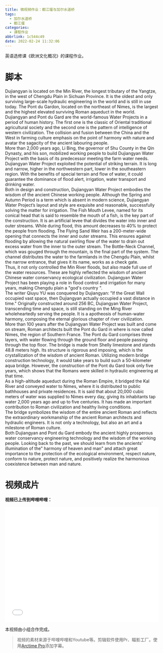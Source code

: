 ```yaml
---
title: 微视频作业：都江堰与加尔水道桥
tags:
  - 加尔水道桥
  - 都江堰
categories:
  - 课程作业
abbrlink: 1c544c49
date: 2022-02-24 11:32:06
---
```


英语选修课《欧洲文化概况》的课程作业。

<!-- more -->


# 脚本
Dujiangyan is located on the Min River, the longest tributary of the Yangtze, in the west of Chengdu Plain in Sichuan Province. It is the oldest and only surviving large-scale hydraulic engineering in the world and is still in use today. The Pont du Gardon, located on the northeast of Nimes, is the largest and the highest elevated surviving Roman aqueduct in the world. Dujiangyan and Pont du Gard are the world-famous Water Projects in a period of human history. The first one is the classic of Oriental traditional agricultural society and the second one is the pattern of intelligence of western civilization. The collision and fusion between the China and the West in farming culture emphasis on the point of harmony with nature and avatar the sagacity of the ancient labouring people.<br />More than 2,000 years ago, Li Bing, the governor of Shu County in the Qin Dynasty, and his son, mobilized working people to build Dujiangyan Water Project with the basis of its predecessor meeting the farm water needs. Dujiangyan Water Project exploited the potential of striking terrain. It is long and narrow, higher in the northwestern part, lower in the southeastern region. With the benefits of special terrain and flow of water, it could guarantee the dominance of flood alert, irrigation, water transport and drinking water.<br />Both in design and construction, Dujiangyan Water Project embodies the wisdom of the ancient Chinese working people. Although the Spring and Autumn Period is a term which is absent in modern science, Dujiangyan Water Project’s layout and style are exquisite and reasonable, successfully solving the matter for irrigation. The Fish Mouth Levee, named for its conical head that is said to resemble the mouth of a fish, is the key part of the construction. It is an artificial levee that divides the water into inner and outer streams. While during flood, this amount decreases to 40% to protect the people from flooding. The Flying Sand Weir has a 200-meter-wide opening that connects the inner and outer streams. This ensures against flooding by allowing the natural swirling flow of the water to drain out excess water from the inner to the outer stream. The Bottle-Neck Channel, which was gouged through the mountain, is the final part of the system. The channel distributes the water to the farmlands in the Chengdu Plain, whilst the narrow entrance, that gives it its name, works as a check gate. <br />Thus, it not only controlled the Min River floods, but also made full use of the water resources. These are highly reflected the wisdom of ancient Chinese water conservancy ecological civilization. Dujiangyan Water Project has been playing a role in flood control and irrigation for many years, making Chengdu plain a "god's country ". <br />The writer Qiuyu YU was conquered by Dujiangyan: "If the Great Wall occupied vast space, then Dujiangyan actually occupied a vast distance in time."  Originally constructed around 256 BC, Dujiangyan Water Project, transcending time and space, is still standing on the Ming River wholeheartedly serving the people. It is a apotheosis of human-water harmony, composing the eternal glorious chapter of river civilization. <br />More than 100 years after the Dujiangyan Water Project was built and come on     stream, Roman architects built the Pont du Gard in where is now called Nimes, the region of Southern France. The Pont du Gard comprises three layers, with water flowing through the ground floor and people passing through the top floor. The bridge is made from Shelly limestone and stands 48.8 meters high. Its structure is rigorous and imposing, which is the crystallization of the wisdom of ancient Roman. Utilizing modern bridge construction technology, it would take years to build such a 50-kilometer aqua bridge. However, the construction of the Pont du Gard took only five years, which shows that the Romans were skilled in hydraulic engineering at that time.<br />As a high-altitude aqueduct during the Roman Empire, it bridged the Kal River and conveyed water to Nimes, where it is distributed to public bathhouses and private residences. It is said that about 20,000 cubic meters of water was supplied to Nimes every day, giving its inhabitants tap water 2,000 years ago and up to five centuries. It has made an important contribution to Roman civilization and healthy living conditions.<br />The bridge symbolizes the wisdom of the entire ancient Roman and reflects the extraordinary workmanship of the ancient Roman architects and hydraulic engineers. It is not only a technology, but also an art and a milestone of Roman culture.<br />Both Dujiangyan and Pont du Gard embody the ancient highly prosperous water conservancy engineering technology and the wisdom of the working people. Looking back to the past, we should learn from the ancients' illumination of the" harmony of heaven and man" and attach great importance to the protection of the ecological environment, respect nature, conform to nature, protect nature, and positively realize the harmonious coexistence between man and nature.
<a name="cQ5OS"></a>

# 视频成片
**视频已上传到哔哩哔哩：**  

<div style="position: relative; width: 100%; height: 0; padding-bottom: 75%;">
    <iframe src="//player.bilibili.com/player.html?aid=551757114&bvid=BV1qi4y127Da&cid=515766576&page=1"  scrolling="no" border="0" frameborder="no" framespacing="0" allowfullscreen="true" style="position: absolute; width: 100%; height: 100%; left: 0; top: 0;"></iframe>  
</div>
 

本视频由小组合作完成。
  
> 视频的素材来源于哔哩哔哩和Youtube等。剪辑软件使用Pr、瞄影工厂。使用[Arctime Pro](https://arctime.org/)添加字幕。
 

